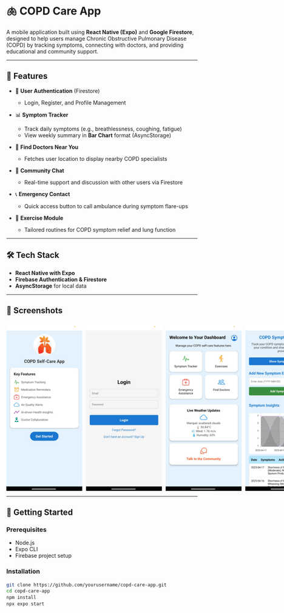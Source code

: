 # 🫁 COPD Care App

A mobile application built using **React Native (Expo)** and **Google Firestore**, designed to help users manage Chronic Obstructive Pulmonary Disease (COPD) by tracking symptoms, connecting with doctors, and providing educational and community support.

---

## 📱 Features

- 🔐 **User Authentication** (Firestore)
  - Login, Register, and Profile Management

- 📊 **Symptom Tracker**
  - Track daily symptoms (e.g., breathlessness, coughing, fatigue)
  - View weekly summary in **Bar Chart** format (AsyncStorage)

- 📍 **Find Doctors Near You**
  - Fetches user location to display nearby COPD specialists

- 💬 **Community Chat**
  - Real-time support and discussion with other users via Firestore

- 📞 **Emergency Contact**
  - Quick access button to call ambulance during symptom flare-ups

- 🧘 **Exercise Module**
  - Tailored routines for COPD symptom relief and lung function

---

## 🛠️ Tech Stack

- **React Native with Expo**
- **Firebase Authentication & Firestore**
- **AsyncStorage** for local data

---

## 📸 Screenshots

<div style="display: flex; gap: 10px;">
  <img src="./screenshots/entry.jpeg" alt="Login" width="200" />
  <img src="./screenshots/login.jpeg" alt="Login" width="200" />
  <img src="./screenshots/dashboard.jpeg" alt="Dashboard" width="200" />
  <img src="./screenshots/symptom.jpeg" alt="Dashboard" width="200" />
  <img src="./screenshots/exercise.jpeg" alt="Dashboard" width="200" />
  <img src="./screenshots/emergency.jpeg" alt="Dashboard" width="200" />
  <img src="./screenshots/doctors.jpeg" alt="Dashboard" width="200" />
  <img src="./screenshots/community.jpeg" alt="Dashboard" width="200" />
  <img src="./screenshots/profile.jpeg" alt="Dashboard" width="200" />
</div>

---

## 🚀 Getting Started

### Prerequisites

- Node.js
- Expo CLI
- Firebase project setup

### Installation

```bash
git clone https://github.com/yourusername/copd-care-app.git
cd copd-care-app
npm install
npx expo start
